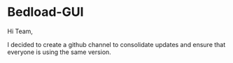 # Bedload-GUI

Hi Team,

I decided to create a github channel to consolidate updates and ensure that everyone is using the same version.
